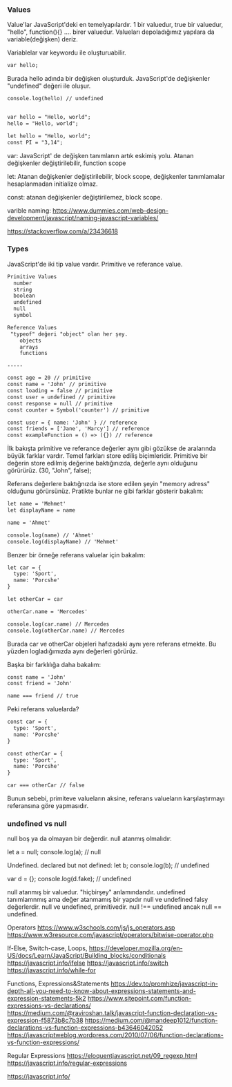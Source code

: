 ### Values

Value'lar JavaScript'deki en temelyapılardır. 1 bir valuedur, true bir valuedur, "hello", function(){} .... birer valuedur. Valueları depoladığımız yapılara da variable(değişken) deriz.

Variablelar var keywordu ile oluşturuabilir.

```html
var hello;
```

Burada hello adında bir değişken oluşturduk. JavaScript'de değişkenler "undefined" değeri ile oluşur. 


```html
console.log(hello) // undefined
```

```html

var hello = "Hello, world";
hello = "Hello, world";

let hello = "Hello, world";
const PI = "3,14";
```

var: JavaScript' de değişken tanımlanın artık eskimiş yolu. Atanan değişkenler değiştirilebilir, function scope

let: Atanan değişkenler değiştirilebilir, block scope, değişkenler tanımlamalar hesaplanmadan initialize olmaz.

const: atanan değişkenler değiştirilemez, block scope.

varible naming: https://www.dummies.com/web-design-development/javascript/naming-javascript-variables/

https://stackoverflow.com/a/23436618


### Types

JavaScript'de iki tip value vardır. Primitive ve referance value.

```html
Primitive Values
  number
  string
  boolean
  undefined
  null
  symbol

Reference Values
 "typeof" değeri "object" olan her şey.
    objects
    arrays
    functions
```
    -----
    
```html
const age = 20 // primitive
const name = 'John' // primitive
const loading = false // primitive
const user = undefined // primitive
const response = null // primitive
const counter = Symbol('counter') // primitive

const user = { name: 'John' } // reference
const friends = ['Jane', 'Marcy'] // reference
const exampleFunction = () => ({}) // reference  
```
     

İlk bakışta primitive ve referance değerler aynı gibi gözükse de aralarında büyük farklar vardır. Temel farkları store ediliş biçimleridir. Primitive bir değerin store edilmiş değerine baktığınızda, değerle aynı olduğunu görürürüz. (30, "John", false);

Referans değerlere baktığnızda ise store edilen şeyin "memory adress" olduğunu görürsünüz. Pratikte bunlar ne gibi farklar gösterir bakalım: 

```html
let name = 'Mehmet'
let displayName = name

name = 'Ahmet'

console.log(name) // 'Ahmet'
console.log(displayName) // 'Mehmet'
```

Benzer bir örneğe referans valuelar için bakalım: 

```html
let car = {
  type: 'Sport',
  name: 'Porcshe'
}

let otherCar = car

otherCar.name = 'Mercedes'

console.log(car.name) // Mercedes
console.log(otherCar.name) // Mercedes
```


Burada car ve otherCar objeleri hafızadaki aynı yere referans etmekte. Bu yüzden logladığımızda aynı değerleri görürüz.


Başka bir farklılığa daha bakalım: 

```html
const name = 'John'
const friend = 'John'

name === friend // true
```

Peki referans valuelarda?

```html
const car = {
  type: 'Sport',
  name: 'Porcshe'
}

const otherCar = {
  type: 'Sport',
  name: 'Porcshe'
}

car === otherCar // false
```

Bunun sebebi, primiteve valueların aksine, referans valueların karşılaştırmayı referansına göre yapmasıdır.

### undefined vs null
null boş ya da olmayan bir değerdir.
null atanmış olmalıdır.

let a = null;
console.log(a);
// null

Undefined. declared but not defined:
let b;
console.log(b);
// undefined

var d = {};
console.log(d.fake);
// undefined

null atanmış bir valuedur. "hiçbirşey" anlamındandır.
undefined tanımlamnmış ama değer atanmamış bir yapıdır
null ve undefined falsy değerlerdir.
null ve undefined, primitivedir.
null !== undefined ancak null == undefined.

Operators
https://www.w3schools.com/js/js_operators.asp
https://www.w3resource.com/javascript/operators/bitwise-operator.php


If-Else, Switch-case, Loops, 
https://developer.mozilla.org/en-US/docs/Learn/JavaScript/Building_blocks/conditionals
https://javascript.info/ifelse
https://javascript.info/switch
https://javascript.info/while-for

Functions, Expressions&Statements
https://dev.to/promhize/javascript-in-depth-all-you-need-to-know-about-expressions-statements-and-expression-statements-5k2
https://www.sitepoint.com/function-expressions-vs-declarations/
https://medium.com/@raviroshan.talk/javascript-function-declaration-vs-expression-f5873b8c7b38
https://medium.com/@mandeep1012/function-declarations-vs-function-expressions-b43646042052
https://javascriptweblog.wordpress.com/2010/07/06/function-declarations-vs-function-expressions/


Regular Expressions
https://eloquentjavascript.net/09_regexp.html
https://javascript.info/regular-expressions

https://javascript.info/
